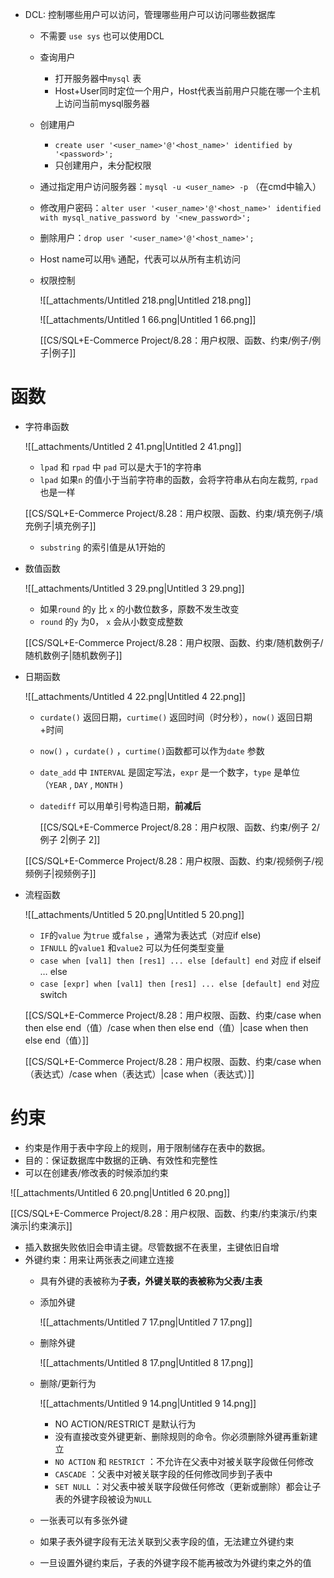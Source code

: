 - DCL: 控制哪些用户可以访问，管理哪些用户可以访问哪些数据库
    
    - 不需要 `use sys` 也可以使用DCL
    - 查询用户
        - 打开服务器中`mysql` 表
        - Host+User同时定位一个用户，Host代表当前用户只能在哪一个主机上访问当前mysql服务器
    - 创建用户
        - `create user '<user_name>'@'<host_name>' identified by '<password>';`
        - 只创建用户，未分配权限
    - 通过指定用户访问服务器：`mysql -u <user_name> -p` （在cmd中输入）
    - 修改用户密码：`alter user '<user_name>'@'<host_name>' identified with mysql_native_password by '<new_password>';`
    - 删除用户：`drop user '<user_name>'@'<host_name>';`
    - Host name可以用`%` 通配，代表可以从所有主机访问
    - 权限控制
        
        ![[_attachments/Untitled 218.png|Untitled 218.png]]
        
        ![[_attachments/Untitled 1 66.png|Untitled 1 66.png]]
        
        [[CS/SQL+E-Commerce Project/8.28：用户权限、函数、约束/例子/例子|例子]]
        
    
      
    
      
    

# 函数

- 字符串函数
    
    ![[_attachments/Untitled 2 41.png|Untitled 2 41.png]]
    
    - `lpad` 和 `rpad` 中 `pad` 可以是大于1的字符串
    - `lpad` 如果`n` 的值小于当前字符串的函数，会将字符串从右向左裁剪, `rpad` 也是一样
    
    [[CS/SQL+E-Commerce Project/8.28：用户权限、函数、约束/填充例子/填充例子|填充例子]]
    
    - `substring` 的索引值是从1开始的
- 数值函数
    
    ![[_attachments/Untitled 3 29.png|Untitled 3 29.png]]
    
    - 如果`round` 的`y` 比 `x` 的小数位数多，原数不发生改变
    - `round` 的`y` 为0， `x` 会从小数变成整数
    
    [[CS/SQL+E-Commerce Project/8.28：用户权限、函数、约束/随机数例子/随机数例子|随机数例子]]
    
- 日期函数
    
    ![[_attachments/Untitled 4 22.png|Untitled 4 22.png]]
    
    - `curdate()` 返回日期，`curtime()` 返回时间（时分秒），`now()` 返回日期+时间
    - `now()` ，`curdate()` ，`curtime()`函数都可以作为`date` 参数
    - `date_add` 中 `INTERVAL` 是固定写法，`expr` 是一个数字，`type` 是单位（`YEAR` , `DAY` , `MONTH` )
    - `datediff` 可以用单引号构造日期，**前减后**
        
        [[CS/SQL+E-Commerce Project/8.28：用户权限、函数、约束/例子 2/例子 2|例子 2]]
        
    
    [[CS/SQL+E-Commerce Project/8.28：用户权限、函数、约束/视频例子/视频例子|视频例子]]
    
- 流程函数
    
    ![[_attachments/Untitled 5 20.png|Untitled 5 20.png]]
    
    - `IF`的`value` 为`true` 或`false` ，通常为表达式（对应if else)
    - `IFNULL` 的`value1` 和`value2` 可以为任何类型变量
    - `case when [val1] then [res1] ... else [default] end` 对应 if elseif … else
    - `case [expr] when [val1] then [res1] ... else [default] end` 对应 switch
    
    [[CS/SQL+E-Commerce Project/8.28：用户权限、函数、约束/case when then else end（值）/case when then else end（值）|case when then else end（值）]]
    
    [[CS/SQL+E-Commerce Project/8.28：用户权限、函数、约束/case when（表达式）/case when（表达式）|case when（表达式）]]
    

# 约束

- 约束是作用于表中字段上的规则，用于限制储存在表中的数据。
- 目的：保证数据库中数据的正确、有效性和完整性
- 可以在创建表/修改表的时候添加约束

![[_attachments/Untitled 6 20.png|Untitled 6 20.png]]

[[CS/SQL+E-Commerce Project/8.28：用户权限、函数、约束/约束演示/约束演示|约束演示]]

- 插入数据失败依旧会申请主键。尽管数据不在表里，主键依旧自增
- 外键约束：用来让两张表之间建立连接
    - 具有外键的表被称为**子表，**外键关联的表被称为**父表/主表**
    - 添加外键
        
        ![[_attachments/Untitled 7 17.png|Untitled 7 17.png]]
        
    - 删除外键
        
        ![[_attachments/Untitled 8 17.png|Untitled 8 17.png]]
        
    - 删除/更新行为
        
        ![[_attachments/Untitled 9 14.png|Untitled 9 14.png]]
        
        - NO ACTION/RESTRICT 是默认行为
        - 没有直接改变外键更新、删除规则的命令。你必须删除外键再重新建立
        - `NO ACTION` 和 `RESTRICT` ：不允许在父表中对被关联字段做任何修改
        - `CASCADE` ：父表中对被关联字段的任何修改同步到子表中
        - `SET NULL` ：对父表中被关联字段做任何修改（更新或删除）都会让子表的外键字段被设为`NULL`
    - 一张表可以有多张外键
    - 如果子表外键字段有无法关联到父表字段的值，无法建立外键约束
    - 一旦设置外键约束后，子表的外键字段不能再被改为外键约束之外的值